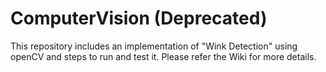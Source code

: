 ComputerVision (Deprecated)
==============
This repository includes an implementation of "Wink Detection" using openCV and steps to run and test it.
Please refer the Wiki for more details.
